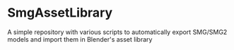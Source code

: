 # SmgAssetLibrary
A simple repository with various scripts to automatically export SMG/SMG2 models and import them in Blender's asset library
